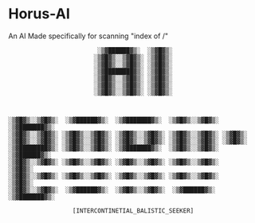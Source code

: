 # Horus-AI
An AI Made specifically for scanning "index of /"

    
                             ░▒▓██████▓▒░  ░▒▓█▓▒░ 
                            ░▒▓█▓▒░░▒▓█▓▒░ ░▒▓█▓▒░ 
                            ░▒▓█▓▒░░▒▓█▓▒░ ░▒▓█▓▒░ 
                            ░▒▓████████▓▒░ ░▒▓█▓▒░ 
                            ░▒▓█▓▒░░▒▓█▓▒░ ░▒▓█▓▒░ 
                            ░▒▓█▓▒░░▒▓█▓▒░ ░▒▓█▓▒░ 
                            ░▒▓█▓▒░░▒▓█▓▒░ ░▒▓█▓▒░ 
    


    ░▒▓█▓▒░░▒▓█▓▒░  ░▒▓██████▓▒░  ░▒▓███████▓▒░  ░▒▓█▓▒░░▒▓█▓▒░  ░▒▓███████▓▒░ 
    ░▒▓█▓▒░░▒▓█▓▒░ ░▒▓█▓▒░░▒▓█▓▒░ ░▒▓█▓▒░░▒▓█▓▒░ ░▒▓█▓▒░░▒▓█▓▒░ ░▒▓█▓▒░        
    ░▒▓█▓▒░░▒▓█▓▒░ ░▒▓█▓▒░░▒▓█▓▒░ ░▒▓█▓▒░░▒▓█▓▒░ ░▒▓█▓▒░░▒▓█▓▒░ ░▒▓█▓▒░        
    ░▒▓████████▓▒░ ░▒▓█▓▒░░▒▓█▓▒░ ░▒▓███████▓▒░  ░▒▓█▓▒░░▒▓█▓▒░  ░▒▓██████▓▒░  
    ░▒▓█▓▒░░▒▓█▓▒░ ░▒▓█▓▒░░▒▓█▓▒░ ░▒▓█▓▒░░▒▓█▓▒░ ░▒▓█▓▒░░▒▓█▓▒░        ░▒▓█▓▒░ 
    ░▒▓█▓▒░░▒▓█▓▒░ ░▒▓█▓▒░░▒▓█▓▒░ ░▒▓█▓▒░░▒▓█▓▒░ ░▒▓█▓▒░░▒▓█▓▒░        ░▒▓█▓▒░ 
    ░▒▓█▓▒░░▒▓█▓▒░  ░▒▓██████▓▒░  ░▒▓█▓▒░░▒▓█▓▒░  ░▒▓██████▓▒░  ░▒▓███████▓▒░  

                      [INTERCONTINETIAL_BALISTIC_SEEKER]
    

